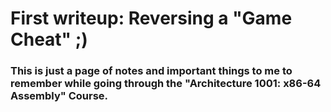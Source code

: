 # First writeup: Reversing a "Game Cheat" ;)

### This is just a page of notes and important things to me to remember while going through the "Architecture 1001: x86-64 Assembly" Course.

